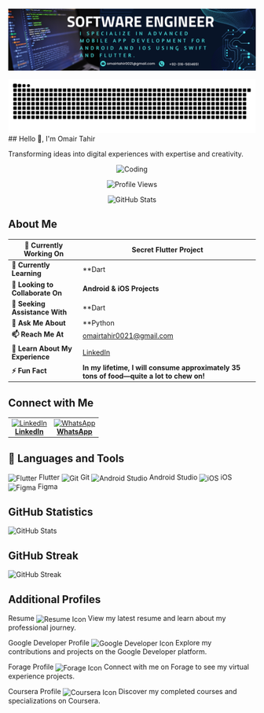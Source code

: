 ![Logo](https://raw.githubusercontent.com/omairtahir21/Resume/main/Navy%20Blue%20Geometric%20Technology%20LinkedIn%20Banner.png)
<div align="center">
    <a href="https://www.devmirza.ml">
        <img src="https://github.com/Zaid-maker/Zaid-maker/blob/output/github-snake-dark.svg" alt="snake" />
    </a>
</div>
## Hello 👋, I'm Omair Tahir

Transforming ideas into digital experiences with expertise and creativity.
<div align="center">
  <img src="https://media.licdn.com/dms/image/C5612AQGvwJW8k43zdA/article-inline_image-shrink_1500_2232/0/1636176827432?e=1724889600&v=beta&t=4IMVRA_U6PoJS_65VIWd4t4lo_2gMqAoJfUmw3r1Eo4" alt="Coding" width="400"/>

  ![Profile Views](https://komarev.com/ghpvc/?username=omairtahir21&label=Profile%20Views&color=0e75b6&style=flat)

  ![GitHub Stats](https://github-readme-stats.vercel.app/api?username=omairtahir21&show_icons=true&locale=en)
</div>

## About Me

| **🔭 Currently Working On** | **Secret Flutter Project** |
|------------------------------|----------------------------|
| **🌱 Currently Learning**    | **Dart | Flutter**         |
| **👯 Looking to Collaborate On** | **Android & iOS Projects** |
| **🤝 Seeking Assistance With** | **Dart | Flutter**         |
| **💬 Ask Me About**          | **Python | Flutter | C# | Java** |
| **📫 Reach Me At**           | [omairtahir0021@gmail.com](mailto:omairtahir0021@gmail.com) |
| **📄 Learn About My Experience** | [LinkedIn](https://www.linkedin.com/in/omairtahir/) |
| **⚡ Fun Fact**              | **In my lifetime, I will consume approximately 35 tons of food—quite a lot to chew on!** |

## Connect with Me

<table>
  <tr>
    <td align="center">
      <a href="https://www.linkedin.com/in/omairtahir/">
        <img src="https://raw.githubusercontent.com/rahuldkjain/github-profile-readme-generator/master/src/images/icons/Social/linked-in-alt.svg" width="35" height="35" alt="LinkedIn" /><br/>
        <strong>LinkedIn</strong>
      </a>
    </td>
    <td align="center">
      <a href="https://wa.me/+923165614651">
        <img src="https://raw.githubusercontent.com/rahuldkjain/github-profile-readme-generator/master/src/images/icons/Social/whatsapp.svg" width="35" height="35" alt="WhatsApp" /><br/>
        <strong>WhatsApp</strong>
      </a>
    </td>
  </tr>
</table>

## 🚀 Languages and Tools

<img src="https://www.vectorlogo.zone/logos/flutterio/flutterio-icon.svg" alt="Flutter" width="30" height="30" style="vertical-align:middle;"> Flutter
<img src="https://www.vectorlogo.zone/logos/git-scm/git-scm-icon.svg" alt="Git" width="30" height="30" style="vertical-align:middle;"> Git
<img src="https://www.vectorlogo.zone/logos/android/android-icon.svg" alt="Android Studio" width="30" height="30" style="vertical-align:middle;"> Android Studio
<img src="https://www.vectorlogo.zone/logos/apple/apple-icon.svg" alt="iOS" width="30" height="30" style="vertical-align:middle;"> iOS
<img src="https://www.vectorlogo.zone/logos/figma/figma-icon.svg" alt="Figma" width="30" height="30" style="vertical-align:middle;"> Figma



## GitHub Statistics

![GitHub Stats](https://github-readme-stats.vercel.app/api?username=omairtahir21&show_icons=true&locale=en)

## GitHub Streak

![GitHub Streak](https://github-readme-streak-stats.herokuapp.com/?user=omairtahir21)

## Additional Profiles

Resume
<img src="https://cdn.icon-icons.com/icons2/1827/PNG/512/4288583documentfileresearchresumesearch-115773_115740.png" alt="Resume Icon" width="20" height="20" style="vertical-align:middle;">
View my latest resume and learn about my professional journey.

Google Developer Profile
<img src="https://cdn.icon-icons.com/icons2/729/PNG/512/google_icon-icons.com_62736.png" alt="Google Developer Icon" width="20" height="20" style="vertical-align:middle;">
Explore my contributions and projects on the Google Developer platform.

Forage Profile
<img src="https://cdn.icon-icons.com/icons2/725/PNG/256/speech-balloon-green-f256_icon-icons.com_62632.png" alt="Forage Icon" width="20" height="20" style="vertical-align:middle;">
Connect with me on Forage to see my virtual experience projects.

Coursera Profile
<img src="https://cdn.icon-icons.com/icons2/2699/PNG/512/coursera_logo_icon_170320.png" alt="Coursera Icon" width="20" height="20" style="vertical-align:middle;">
Discover my completed courses and specializations on Coursera.

